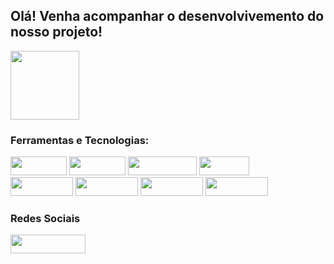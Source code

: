 <h2> Olá! Venha acompanhar o desenvolvivemento do nosso projeto!</h2>


<img height="110em"  align="center" src="https://github-readme-stats.vercel.app/api/top-langs/?username=GitSpectrumCode&layout=compact&langs_count=7&theme=react" />


<h3>Ferramentas e Tecnologias:</h3>

<div>

<img src="https://img.shields.io/badge/HTML5-E34F26?style=for-the-badge&logo=html5&logoColor=white" width="90" height="30"/>
<img src="https://img.shields.io/badge/CSS3-1572B6?style=for-the-badge&logo=css3&logoColor=white" width="90" height="30"/>
<img src="https://img.shields.io/badge/JavaScript-323330?style=for-the-badge&logo=javascript&logoColor=F7DF1E" width="110" height="30"/>
<img src="https://img.shields.io/badge/C%23-239120?style=for-the-badge&logo=csharp&logoColor=white" width="80" height="30"/>

<br>
<img src="https://img.shields.io/badge/VSCode-0078D4?style=for-the-badge&logo=visual%20studio%20code&logoColor=white)" width="100" height="30"/>
<img src="" width="100" height="30"/>
<img src="" width="100" height="30"/>
<img src="" width="100" height="30"/>
</div>

<h3>Redes Sociais</h3>
<img src="https://img.shields.io/badge/Instagram-E4405F?style=for-the-badge&logo=instagram&logoColor=white" width="120" height="30"/>
       
          

